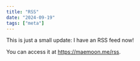 ```yaml
---
title: "RSS"
date: "2024-09-19"
tags: ["meta"]
---
```

This is just a small update: I have an RSS feed now!

You can access it at https://maemoon.me/rss.
